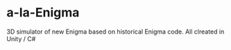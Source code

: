 # a-la-Enigma
3D simulator of new Enigma based on historical Enigma code.
All clreated in Unity / C# 
